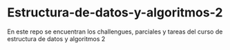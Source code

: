 # Estructura-de-datos-y-algoritmos-2
En este repo se encuentran  los challengues, parciales y tareas del curso de estructura de datos y algoritmos 2
